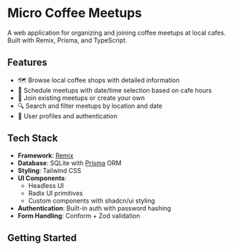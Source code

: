 # Micro Coffee Meetups

A web application for organizing and joining coffee meetups at local cafes.
Built with Remix, Prisma, and TypeScript.

## Features

- 🗺️ Browse local coffee shops with detailed information
- 📅 Schedule meetups with date/time selection based on cafe hours
- 👥 Join existing meetups or create your own
- 🔍 Search and filter meetups by location and date
- 👤 User profiles and authentication

## Tech Stack

- **Framework**: [Remix](https://remix.run)
- **Database**: SQLite with [Prisma](https://prisma.io) ORM
- **Styling**: Tailwind CSS
- **UI Components**:
  - Headless UI
  - Radix UI primitives
  - Custom components with shadcn/ui styling
- **Authentication**: Built-in auth with password hashing
- **Form Handling**: Conform + Zod validation

## Getting Started
